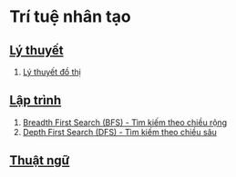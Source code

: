 # Trí tuệ nhân tạo

## [Lý thuyết](ly_thuyet/readme.md)
1. [Lý thuyết đồ thị](ly_thuyet/ly_thuyet_do_thi/ly_thuyet_do_thi.md)

## [Lập trình](implementation)
1. [Breadth First Search (BFS) - Tìm kiếm theo chiều rộng](implementation/breadth_first_search/src)
2. [Depth First Search (DFS) - Tìm kiếm theo chiều sâu](implementation/depth_first_search/src)


## [Thuật ngữ](ly_thuyet/thuat_ngu.md)
